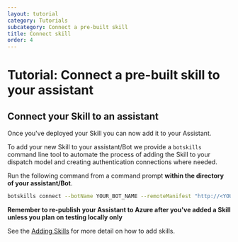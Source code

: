 ```yaml
---
layout: tutorial
category: Tutorials
subcategory: Connect a pre-built skill
title: Connect skill
order: 4
---
```


# Tutorial: Connect a pre-built skill to your assistant

## Connect your Skill to an assistant

Once you've deployed your Skill you can now add it to your Assistant. 

To add your new Skill to your assistant/Bot we provide a `botskills` command line tool to automate the process of adding the Skill to your dispatch model and creating authentication connections where needed. 

Run the following command from a command prompt **within the directory of your assistant/Bot**. 

```bash
botskills connect --botName YOUR_BOT_NAME --remoteManifest "http://<YOUR_SKILL_MANIFEST>.azurewebsites.net/api/skill/manifest" --luisFolder "<YOUR-SKILL_PATH>\Deployment\Resources\LU\en\" --cs
```

**Remember to re-publish your Assistant to Azure after you've added a Skill unless you plan on testing locally only**

See the [Adding Skills]({{site.baseurl}}/howto/skills/botskills.md#Connect-Skills) for more detail on how to add skills.

